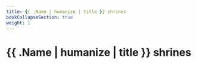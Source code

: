 ```yaml
---
title: {{ .Name | humanize | title }} shrines
bookCollapseSection: true
weight: 1
---
```


# {{ .Name | humanize | title }} shrines
